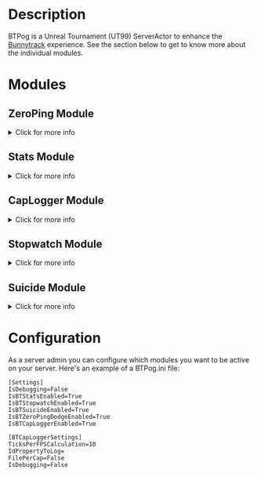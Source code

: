 # Description
BTPog is a Unreal Tournament (UT99) ServerActor to enhance the [Bunnytrack](https://github.com/mbovijn/BTPlusPlusTE_beta3) experience. See the section below to get to know more about the individual modules.

# Modules

## ZeroPing Module
<details>
<summary>Click for more info</summary><p>

After having dodged the game blocks you from dodging again for [0.35](https://github.com/mbovijn/UT99/blob/master/Engine/PlayerPawn.uc#L4254) seconds (0.32 for BT whichs runs on [hardcore](https://github.com/mbovijn/UT99/blob/master/Botpack/DeathMatchPlus.uc#L139) mode). Unfortunately, players with a higher ping experience a large dodge block duration. BTP_ZeroPing_Main's aim is to level the playing field, and provide an equal dodge block duration for all players, regardless of ping.

Click [here](https://github.com/mbovijn/BTPog/blob/master/DodgeBlock.md) to get to know more about why this is happening.

| Command                                           | Description
| ---                                               | ---
| `!btpog zpdodge`                                  | Toggles the functionality on/off. Enabled by default.
| `!btpog zpdodge debug`                            | Toggles the display of a message on/off each time ZeroPingDodge kicks in.
</details>

## Stats Module
<details>
<summary>Click for more info</summary><p>

Shows the following information on-screen:
#### Ground Time
Time in seconds you spent on the ground.
#### Air Time
Time in seconds you spent in the air i.e. when jumping/falling.
#### Dodge Double Tap Interval
Time in seconds between two consecutive key presses that resulted in a dodge.
#### Dodge Block Duration
Time in seconds that you're blocked from dodging again after just having dodged.
#### Time Between Dodges
Time between the end of the last dodge (player landed), and the beginning of the next dodge.
#### Tick Hit Rate
This can be used to measure how effective you're able to bounce. In order to bounce, you need to jump on the exact tick that your character landed on the ground. So generally people do this by binding jump to the scroll wheel, as you're able to input jumps way faster like that.

To use this, first change your scoll wheel bind as follows: `set input mousewheeldown jump | btpoginputtest`. Now, each time you jump with the scroll wheel, you'll see a stat such as for example `0.068 (5/73)`. This means that for a duration of 73 ticks, UT99 registered 5 jump inputs, with the first and last ticks (of those 73 ticks) being ticks with jump inputs.

You'll want to strive to get this value to `1.000`. This can be done by:
- Lowering your FPS with the command `fps <number>`.
- Buying a mouse which allows you to "unlock" the scroll wheel.
- Buying a mouse with a high polling rate. Generally bluetooth mice have a very low polling rate. Test this [here](https://www.clickspeedtester.com/mouse-polling-rate-checker/).

Though, from my experience, even with a value `1.000`, bouncing would sometimes still not work. I don't know why.. But lowering my FPS helped.
#### Key Presses Before Dodge
The amount of key presses just before a dodge occurs.

| Command                                           | Description
| ---                                               | ---
| `!btpog stats`                                    | Toggles the on-screen stats on/off.
| `!btpog stats debug`                              | Toggles debug logging for stats on/off. These can be found in your `UnrealTournament.log` file.
</details>

## CapLogger Module
<details>
<summary>Click for more info</summary><p>

Logs some information each time a player caps. These logs can be found in the UT `Logs` folder. Example:
```
Id,Timestamp,ServerName,Map,PlayerName,IP,CustomID,CustomIDOtherPlayersOnTeam,HWID,EngineVersion,Renderer,SpawnCount,Team,CapTime,ClientCapTime,ZoneCheckpoints,TrackedLocations,DodgeBlock_1PC,DodgeBlock_5PC,DodgeBlock_25PC,DodgeBlock_50PC,DodgeBlock_100PC,DodgeBlock_Count,DodgeDoubleTap_1PC,DodgeDoubleTap_5PC,DodgeDoubleTap_25PC,DodgeDoubleTap_50PC,DodgeDoubleTap_100PC,DodgeDoubleTap_Count,DodgeAfterLanding_1PC,DodgeAfterLanding_5PC,DodgeAfterLanding_25PC,DodgeAfterLanding_50PC,DodgeAfterLanding_100PC,DodgeAfterLanding_Count,TimeBetweenDodges_1PC,TimeBetweenDodges_5PC,TimeBetweenDodges_25PC,TimeBetweenDodges_50PC,TimeBetweenDodges_100PC,TimeBetweenDodges_Count,KeyPressesBeforeDodge_1PC,KeyPressesBeforeDodge_5PC,KeyPressesBeforeDodge_25PC,KeyPressesBeforeDodge_50PC,KeyPressesBeforeDodge_100PC,KeyPressesBeforeDodge_Count,FPS_1PC,FPS_5PC,FPS_25PC,FPS_50PC,Ping_1PC,Ping_5PC,Ping_25PC,Ping_50PC,Netspeed_Min,Netspeed_Max
WH9Y0F0KT0JIQWY25SAEOJW6,2023-09-21T18:04:39.792,UT Server,CTF-BT-andACTION-dbl,Ful,127.0.0.1,227009880093884416,,,469d - Aug  9 2023 Preview,OpenGLDrv,1,1,7.794,+0.018,,,0.319,0.319,0.320,0.321,0.323,6,0.119,0.119,0.120,0.132,0.180,7,0.000,0.000,0.000,0.000,0.000,0,0.468,0.468,0.474,0.493,0.534,4,2,2,2,2,2,7,126,182,184,185,26,26,83,83,25000,25000
ZPA20I22528RO9JIRAYBEC3A,2023-09-21T18:05:22.217,UT Server,CTF-BT-andACTION-dbl,Ful,127.0.0.1,227009880093884416,,,469d - Aug  9 2023 Preview,OpenGLDrv,1,1,8.691,-0.107,,,0.318,0.318,0.321,0.321,0.321,5,0.125,0.125,0.131,0.153,0.181,6,0.000,0.000,0.000,0.000,0.000,0,0.471,0.471,0.471,0.543,0.543,2,2,2,2,2,3,6,62,183,184,185,25,25,25,25,25000,25000
IV2CSQW4YRWE9KVJMOOJYRWO,2023-09-21T18:05:31.036,UT Server,CTF-BT-andACTION-dbl,Ful,127.0.0.1,227009880093884416,,,469d - Aug  9 2023 Preview,OpenGLDrv,2,1,7.789,+0.007,,,0.321,0.321,0.321,0.322,0.323,5,0.082,0.082,0.110,0.152,0.234,6,0.000,0.000,0.000,0.000,0.000,0,0.466,0.466,0.466,0.533,0.533,2,2,2,2,2,2,6,183,183,184,185,25,25,61,61,25000,25000
```
- ClientCapTime: the CapTime from the perspective of the client. This should be roughly equal to the server-side CapTime. If the client-side CapTime is significantly higher than the server-side CapTime, it could mean that the player is using a speed hack. See [this diagram](https://github.com/mbovijn/BTPog/blob/master/Resources/ClientCapTime.drawio.png) for more information on how this works.
- DodgeBlock: percentiles on how long a player got blocked from dodging after just having dodged.
- DodgeDoubleTap: percentiles on the time interval between two consecutive key presses which resulted in a dodge.
- DodgeAfterLanding: percentiles on how quick a player dodged after having landed on the ground. Only values below 0.2 seconds are taken into account.
- TimeBetweenDodges: percentiles on the time between the end of the last dodge (player landed), and the beginning of the next dodge. Only values below 0.6 seconds are taken into account.
- KeyPressesBeforeDodge: percentiles on the amount of key presses before a dodge. Normally this value should be 2. 
- FPS: percentiles on the FPS of a player. The FPS calculation can be tweaked with the 'TicksPerFPSCalculation' server-side setting.
- Ping: percentiles on the ping of a player.
- SpawnCount: the amount of times a player has spawned before the cap. If the count is 1, it could mean that the player used a reconnect bug to have a faster cap time.
- HWID: ACE hardware ID. If ACE isn't installed on the server this value will be left empty.
- CustomID: if the `IdPropertyToLog` field is configured in BTPog.ini, then the value associated with the propery will be logged. For example, if you wish to log the ACE HWID, then `ACEReplicationInfo.hwHash` would have to be provided. `ACEReplicationInfo` is the class name, and `hwHash` is a property in that class. All that's required is that the actor instance has the Owner field set to the PlayerPawn in question.
- ZoneCheckpoints: when a player runs through a map and caps, he/she will usually transition through different zones. Each time the player changes zone, the current time and zone identifiers are stored.
- Id: unique identifier for the cap.
- ServerName: identifies which server a cap was made on. This value is taken from the server INI from the `ShortName` key under `[Engine.GameReplicationInfo]`.
- TrackedLocations: every X seconds the player location will be logged together with the player's timer. Can be configured with `MaxTrackedLocations` and `TrackedLocationPeriod` in the ServerSettings.
- CustomIDOtherPlayersOnTeam: similar to the `CustomID` field, but for other players on the team of the player that capped.

These statistics are interesting if you want to analyze whether a player cheated. You could also use this data to keep track of player caps.
</details>

## Stopwatch Module
<details>
<summary>Click for more info</summary><p>

Are you sometimes not sure which particular set of moves is faster in order to pass a certain obstacle? Just set a !cp before the obstacle, and a stopwatch after the obstacle. Once you touch the invisible stopwatch, the time it took to reach the stopwatch will appear on screen.

You could also set stopwatches when rushing in order to get quicker feedback on how the run is going. On top of that, whenever you cap and it's a personal best, the individual stopwatch times are saved, in order to give a delta time for the next run.

| Command                                           | Description
| ---                                               | ---
| `!btpog sw` or `!btpog sw <id>`                   | Sets an invisible stopwatch at your current location. You can set up to 14 stopwatches. Valid id values: 0, 1, 2, ... 13
| `!btpog sw <id> 50,10,-10`                        | Sets an invisible stopwatch at location 50,10,-10.
| `!btpog sw reset`                                 | Removes the best times associated with all stopwatches.
| `!btpog sw delete <id>/all`                       | Delete a stopwatch. Valid id values: 0, 1, 2, ... 31, all
| `!btpog sw precision 3`                           | Sets the amount of decimals after the dot for stopwatch times. Defaults to 2 (e.g. 8.63), but any value between 0 and 3 is valid.
| `!btpog sw print`                                 | Prints all configured stopwatches with parameters to the console.
| `!btpog sw toggle`                                | Turns on/off the display of the stopwatch times when you go over them.
| `!btpog sw retriggerdelay 0.5`                    | How many seconds after having triggered a stopwatch, should it be triggerable again? The default value is set to 1.5, but any value between 0.2 and 10 is valid.
</details>

## Suicide Module
<details>
<summary>Click for more info</summary><p>

Got loop movers in the map you want to rush? Use this in order to suicide at the right time, so that when you arrive at the mover, the mover is in the optimal location.

>Not all BT maps are deterministic. Some of them have movers that are looping continuously. So when you try to rush such a map, it usually comes down to a matter of luck when you arrive at such a mover. The mover could be in an optimal position, or not. If not, you're losing valuable time.
What rushers can do is, go to the mover, and suicide when the mover is in a particular position, such that when you respawn and rush the map, the mover is in the optimal location. This works, but it's annoying, since you repeat the whole process over and over again. This mutator is trying to address that by allowing you to queue up a suicide action, and only actually executing the suicide when the mover is in the configured location.

Up to 4 movers can be selected. As such, when executing some commands, a slot/id needs to be specified. Valid values are 0, 1, 2 and 3.

| Command                                            | Description
| ---                                                | ---
| `!btpog suicide <id> select`                       | Select which mover you want to base your suicide time on. Just aim at the mover and execute the command.
| `!btpog suicide <id> select Mover12`               | Select which mover you want to base your suicide time on by providing the name of the mover.
| `!btpog suicide <id> time`                         | When the mover is in the correct location, execute this command to set the time.
| `!btpog suicide <id> time 0.35`                    | Same as the previous command, but here you can enter a timepoint yourself.
| `!btpog suicide <id> alpha 0.1`                    | How much time the suicide can deviate from the configured time value. This is needed when tracking multiple movers.
| `!btpog suicide suicide`                           | Queue up a suicide action. The mutator will make you suicide you as soon as the movers are in the configured location.
| `!btpog suicide print`                             | Prints all selected movers with parameters to the screen.

For ease of use you could bind your suicide key to the suicide command e.g. `set input g mutate btpog suicide suicide`. To delete the selection of a mover, just aim at something that's not a mover, and execute the select command.

# Installation
1. Download the latest release from the [Releases page](https://github.com/mbovijn/BTPog/releases/).
2. Extract the contents of the `Build` folder to the UT99 `System` folder.
3. Configure BTPog accordingly by editing `BTPog.ini`.
4. Add the following lines under the `[Engine.GameEngine]` section in `UnrealTournament.ini`:
```
ServerActors=BTPog_v23.BTP_Main
ServerPackages=BTPog_v23
```
</details><p>

# Configuration
As a server admin you can configure which modules you want to be active on your server. Here's an example of a BTPog.ini file:
```
[Settings]
IsDebugging=False
IsBTStatsEnabled=True
IsBTStopwatchEnabled=True
IsBTSuicideEnabled=True
IsBTZeroPingDodgeEnabled=True
IsBTCapLoggerEnabled=True

[BTCapLoggerSettings]
TicksPerFPSCalculation=10
IdPropertyToLog=
FilePerCap=False
IsDebugging=False
```

